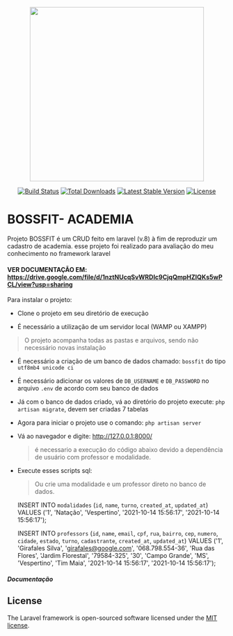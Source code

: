 <p align="center"><a href="https://laravel.com" target="_blank"><img src="https://raw.githubusercontent.com/laravel/art/master/logo-lockup/5%20SVG/2%20CMYK/1%20Full%20Color/laravel-logolockup-cmyk-red.svg" width="400"></a></p>

<p align="center">
<a href="https://travis-ci.org/laravel/framework"><img src="https://travis-ci.org/laravel/framework.svg" alt="Build Status"></a>
<a href="https://packagist.org/packages/laravel/framework"><img src="https://img.shields.io/packagist/dt/laravel/framework" alt="Total Downloads"></a>
<a href="https://packagist.org/packages/laravel/framework"><img src="https://img.shields.io/packagist/v/laravel/framework" alt="Latest Stable Version"></a>
<a href="https://packagist.org/packages/laravel/framework"><img src="https://img.shields.io/packagist/l/laravel/framework" alt="License"></a>
</p>

 


# BOSSFIT- ACADEMIA

Projeto BOSSFIT é um CRUD feito em laravel (v.8) à fim de reproduzir um cadastro de academia. esse projeto foi realizado para avaliação do meu conhecimento no framework laravel

#### VER DOCUMENTAÇÃO EM: https://drive.google.com/file/d/1nztNUcqSvWRDIc9CjqQmpHZIQKs5wPCL/view?usp=sharing

Para instalar o projeto:

- Clone o projeto em seu diretório de execução

- É necessário a utilização de um servidor local (WAMP ou XAMPP)

> O projeto acompanha todas as pastas e arquivos, sendo não necessário novas instalação

- É necessário a criação de um banco de dados chamado: `bossfit` do tipo `utf8mb4 unicode ci`

- É necessário adicionar os valores de `DB_USERNAME` e `DB_PASSWORD` no arquivo `.env` de acordo com seu banco de dados

- Já com o banco de dados criado, vá ao diretório do projeto execute: `php artisan migrate`, devem ser criadas 7 tabelas

- Agora para iniciar o projeto use o comando: `php artisan server`

- Vá ao navegador e digite: http://127.0.0.1:8000/

  > é necessario a execução do código abaixo devido a dependência de usuário com professor e modalidade.

- Execute esses scripts sql:

  > Ou crie uma modalidade e um professor direto no  banco de dados.

  INSERT INTO `modalidades` (`id`, `name`, `turno`, `created_at`, `updated_at`) VALUES ('1', 'Natação', 'Vespertino', '2021-10-14 15:56:17', '2021-10-14 15:56:17');

  

  INSERT INTO `professors` (`id`, `name`, `email`, `cpf`, `rua`, `bairro`, `cep`, `numero`, `cidade`, `estado`, `turno`, `cadastrante`, `created_at`, `updated_at`) VALUES ('1', 'Girafales Silva', 'girafales@google.com', '068.798.554-36', 'Rua das Flores', 'Jardim Florestal', '79584-325', '30', 'Campo Grande', 'MS', 'Vespertino', 'Tim Maia', '2021-10-14 15:56:17', '2021-10-14 15:56:17');



##### Documentação  



## License

The Laravel framework is open-sourced software licensed under the [MIT license](https://opensource.org/licenses/MIT).
